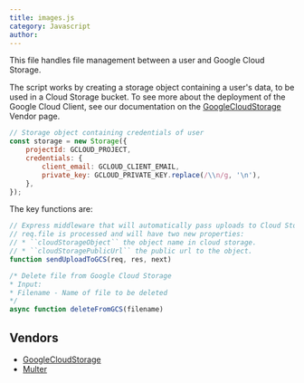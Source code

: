 ```yaml
---
title: images.js
category: Javascript
author: 
---
```


This file handles file management between a user and Google Cloud Storage.

The script works by creating a storage object containing a user's data, to be used in a Cloud Storage bucket. To see more about the deployment of the Google Cloud Client, see our documentation on the [GoogleCloudStorage](https://kanetesta.github.io/IT-Project/content/Vendors/GoogleCloudStorage.html) Vendor page.

```javascript
// Storage object containing credentials of user
const storage = new Storage({
    projectId: GCLOUD_PROJECT,
    credentials: {
        client_email: GCLOUD_CLIENT_EMAIL,
        private_key: GCLOUD_PRIVATE_KEY.replace(/\\n/g, '\n'),
    },
});
```

The key functions are:

```javascript
// Express middleware that will automatically pass uploads to Cloud Storage.
// req.file is processed and will have two new properties:
// * ``cloudStorageObject`` the object name in cloud storage.
// * ``cloudStoragePublicUrl`` the public url to the object.
function sendUploadToGCS(req, res, next)
```

```javascript
/* Delete file from Google Cloud Storage
* Input:
* Filename - Name of file to be deleted
*/
async function deleteFromGCS(filename)
```

## Vendors

* [GoogleCloudStorage](https://kanetesta.github.io/IT-Project/content/Vendors/GoogleCloudStorage.html)
* [Multer](https://kanetesta.github.io/IT-Project/content/Vendors/Multer.html)
